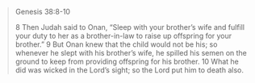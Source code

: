> Genesis 38:8-10
> 
> 8 Then Judah said to Onan, “Sleep with your brother’s wife and fulfill your duty to her as a brother-in-law to raise up offspring for your brother.” 9 But Onan knew that the child would not be his; so whenever he slept with his brother’s wife, he spilled his semen on the ground to keep from providing offspring for his brother. 10 What he did was wicked in the Lord’s sight; so the Lord put him to death also.